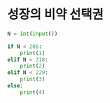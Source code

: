 # 성장의 비약 선택권

```python
N = int(input())

if N < 206:
    print(1)
elif N < 218:
    print(2)
elif N < 229:
    print(3)
else:
    print(4)
```
